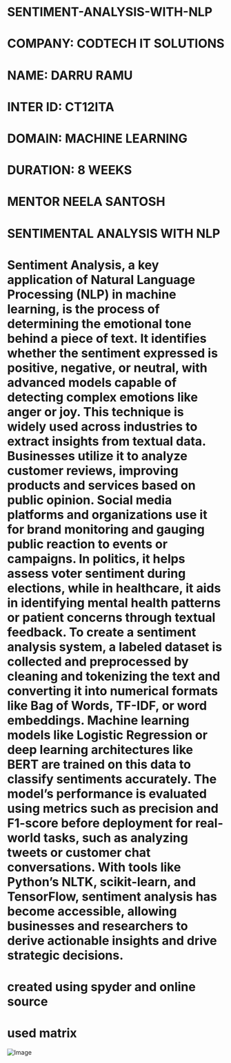 # SENTIMENT-ANALYSIS-WITH-NLP

# COMPANY: CODTECH IT SOLUTIONS

# NAME: DARRU RAMU

# INTER ID: CT12ITA

# DOMAIN: MACHINE LEARNING

# DURATION: 8 WEEKS

# MENTOR NEELA SANTOSH

# SENTIMENTAL ANALYSIS WITH NLP

# **Sentiment Analysis**, a key application of Natural Language Processing (NLP) in machine learning, is the process of determining the emotional tone behind a piece of text. It identifies whether the sentiment expressed is positive, negative, or neutral, with advanced models capable of detecting complex emotions like anger or joy. This technique is widely used across industries to extract insights from textual data. Businesses utilize it to analyze customer reviews, improving products and services based on public opinion. Social media platforms and organizations use it for brand monitoring and gauging public reaction to events or campaigns. In politics, it helps assess voter sentiment during elections, while in healthcare, it aids in identifying mental health patterns or patient concerns through textual feedback. To create a sentiment analysis system, a labeled dataset is collected and preprocessed by cleaning and tokenizing the text and converting it into numerical formats like Bag of Words, TF-IDF, or word embeddings. Machine learning models like Logistic Regression or deep learning architectures like BERT are trained on this data to classify sentiments accurately. The model’s performance is evaluated using metrics such as precision and F1-score before deployment for real-world tasks, such as analyzing tweets or customer chat conversations. With tools like Python’s NLTK, scikit-learn, and TensorFlow, sentiment analysis has become accessible, allowing businesses and researchers to derive actionable insights and drive strategic decisions.
# created using spyder and online source
# used matrix
![Image](https://github.com/user-attachments/assets/287f6b14-39cb-4093-94af-9dec136847cf)
